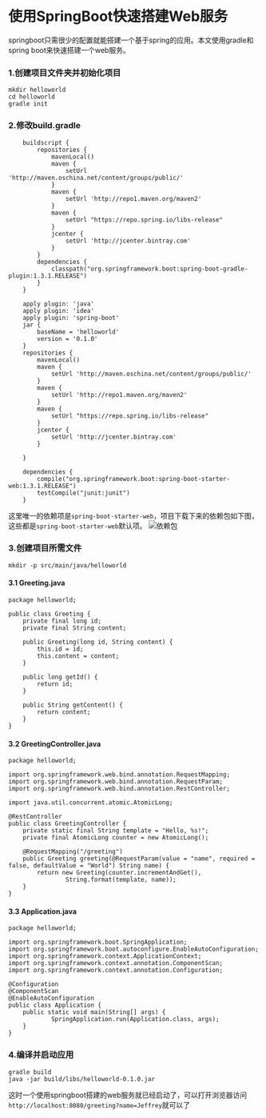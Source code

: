 使用SpringBoot快速搭建Web服务
======
springboot只需很少的配置就能搭建一个基于spring的应用。本文使用gradle和spring boot来快速搭建一个web服务。

### 1.创建项目文件夹并初始化项目

```
mkdir helloworld
cd helloworld
gradle init
```

### 2.修改build.gradle


```
    buildscript {
        repositories {
            mavenLocal()
            maven {
                setUrl 'http://maven.oschina.net/content/groups/public/'
            }
            maven {
                setUrl 'http://repo1.maven.org/maven2'
            }
            maven {
                setUrl "https://repo.spring.io/libs-release"
            }
            jcenter {
                setUrl 'http://jcenter.bintray.com'
            }
        }
        dependencies {
            classpath("org.springframework.boot:spring-boot-gradle-plugin:1.3.1.RELEASE")
        }
    }

    apply plugin: 'java'
    apply plugin: 'idea'
    apply plugin: 'spring-boot'
    jar {
        baseName = 'helloworld'
        version = '0.1.0'
    }
    repositories {
        mavenLocal()
        maven {
            setUrl 'http://maven.oschina.net/content/groups/public/'
        }
        maven {
            setUrl 'http://repo1.maven.org/maven2'
        }
        maven {
            setUrl "https://repo.spring.io/libs-release"
        }
        jcenter {
            setUrl 'http://jcenter.bintray.com'
        }

    }

    dependencies {
        compile("org.springframework.boot:spring-boot-starter-web:1.3.1.RELEASE")
        testCompile("junit:junit")
    }

```
这里唯一的依赖项是`spring-boot-starter-web`，项目下载下来的依赖包如下图，这些都是`spring-boot-starter-web`默认项。
![依赖包](http://7xpuft.com1.z0.glb.clouddn.com/spring__spring_boot_dependencies.jpg)


### 3.创建项目所需文件


```
mkdir -p src/main/java/helloworld

```

#### 3.1 Greeting.java


```
package helloworld;

public class Greeting {
    private final long id;
    private final String content;

    public Greeting(long id, String content) {
        this.id = id;
        this.content = content;
    }

    public long getId() {
        return id;
    }

    public String getContent() {
        return content;
    }
}

```

#### 3.2 GreetingController.java

```
package helloworld;

import org.springframework.web.bind.annotation.RequestMapping;
import org.springframework.web.bind.annotation.RequestParam;
import org.springframework.web.bind.annotation.RestController;

import java.util.concurrent.atomic.AtomicLong;

@RestController
public class GreetingController {
    private static final String template = "Hello, %s!";
    private final AtomicLong counter = new AtomicLong();

    @RequestMapping("/greeting")
    public Greeting greeting(@RequestParam(value = "name", required = false, defaultValue = "World") String name) {
        return new Greeting(counter.incrementAndGet(),
                String.format(template, name));
    }
}
```

#### 3.3 Application.java

```
package helloworld;

import org.springframework.boot.SpringApplication;
import org.springframework.boot.autoconfigure.EnableAutoConfiguration;
import org.springframework.context.ApplicationContext;
import org.springframework.context.annotation.ComponentScan;
import org.springframework.context.annotation.Configuration;

@Configuration
@ComponentScan
@EnableAutoConfiguration
public class Application {
    public static void main(String[] args) {
            SpringApplication.run(Application.class, args);
    }
}
```

### 4.编译并启动应用

```
gradle build
java -jar build/libs/helloworld-0.1.0.jar

```
这时一个使用springboot搭建的web服务就已经启动了，可以打开浏览器访问`http://localhost:8080/greeting?name=Jeffrey`就可以了

